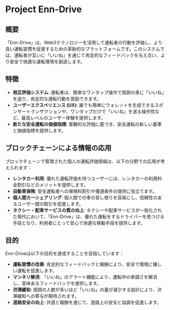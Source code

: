 # Project Enn-Drive

## 概要
「Enn-Drive」は、Web3テクノロジーを活用して運転者の行動を評価し、より良い運転習慣を促進するための革新的なプラットフォームです。このシステムでは、運転者が互いに「いいね」を通じて肯定的なフィードバックを与え合い、より安全で快適な運転環境を創造します。

## 特徴
- **相互評価システム**: 運転者は、簡単なワンタップ操作で周囲の車に「いいね」を送り、肯定的な運転行動を奨励できます。
- **ユーザーエクスペリエンス (UX)**: 誰でも簡単にウォレットを生成できるスポンサートランザクションや、ワンタップだけで「いいね」を送る操作性など、最高レベルのユーザー体験を提供します。
- **新たな安全運転の価値指標**: 客観的な評価に基づき、安全運転の新しい基準と価値指標を提供します。

## ブロックチェーンによる情報の応用
ブロックチェーンで管理された個人の運転評価情報は、以下の分野での応用が考えられます：
- **レンタカー利用**: 優れた運転評価を持つユーザーには、レンタカーの利用料金割引などのメリットを提供します。
- **自動車保険**: 安全運転者への保険料割引や優遇条件の提供に役立てます。
- **個人間カーシェアリング**: 個人間での車の貸し借りを容易にし、信頼性のあるユーザー間の取引を促進します。
- **タクシー・配車サービスの質の向上**: タクシーや配車サービスが一般化された現代において、「Enn-Drive」は、優れた運転をするドライバーを見つける手段となり、利用者にとって安心で快適な移動手段を提供します。

## 目的
Enn-Driveは以下の目的を達成することを目指しています：
- **運転習慣の改善**: 肯定的なフィードバックと報酬により、安全で環境に優しい運転を促進します。
- **マンネリ解消**: 「いいね」のアラート機能により、運転中の単調さを解消し、意味あるフィードバックを提供します。
- **渋滞緩和**: 周囲の人数が多いほど「いいね」の量が減少する設計により、渋滞緩和への寄与が期待されます。
- **道路安全の向上**: 共感と報酬を通じて、道路上の安全と協調を促進します。


